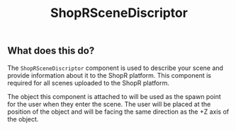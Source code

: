﻿---
title: ShopRSceneDiscriptor
sidebar_position: 20
---

## What does this do?

The `ShopRSceneDiscriptor` component is used to describe your scene and provide information about it to the ShopR platform. This component is required for all scenes uploaded to the ShopR platform.

The object this component is attached to will be used as the spawn point for the user when they enter the scene. The user will be placed at the position of the object and will be facing the same direction as the +Z axis of the object.